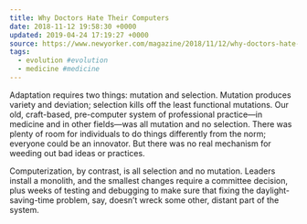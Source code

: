 ```yaml
---
title: Why Doctors Hate Their Computers
date: 2018-11-12 19:58:30 +0000
updated: 2019-04-24 17:19:27 +0000
source: https://www.newyorker.com/magazine/2018/11/12/why-doctors-hate-their-computers
tags:
  - evolution #evolution
  - medicine #medicine
---
```

Adaptation requires two things: mutation and selection. Mutation produces variety and deviation; selection kills off the least functional mutations. Our old, craft-based, pre-computer system of professional practice—in medicine and in other fields—was all mutation and no selection. There was plenty of room for individuals to do things differently from the norm; everyone could be an innovator. But there was no real mechanism for weeding out bad ideas or practices.
Computerization, by contrast, is all selection and no mutation. Leaders install a monolith, and the smallest changes require a committee decision, plus weeks of testing and debugging to make sure that fixing the daylight-saving-time problem, say, doesn’t wreck some other, distant part of the system.